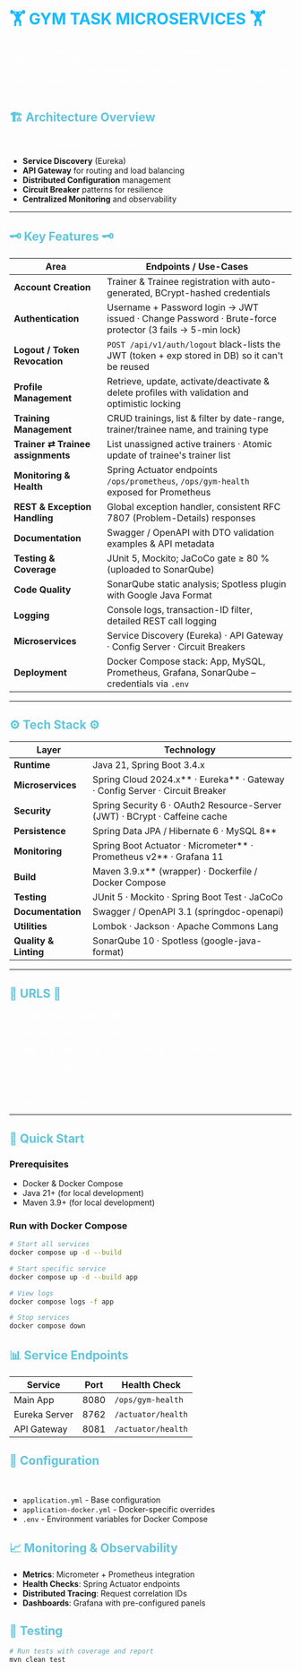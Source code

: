 # 🏋️ GYM TASK MICROSERVICES 🏋️

A comprehensive microservices-based gym management system built with Spring Boot and Spring Cloud. </br>
The application provides complete trainer and trainee management, training sessions, authentication, and monitoring capabilities across distributed services.

## 🏗️ Architecture Overview

This system follows a microservices architecture pattern with:
- **Service Discovery** (Eureka)
- **API Gateway** for routing and load balancing
- **Distributed Configuration** management
- **Circuit Breaker** patterns for resilience
- **Centralized Monitoring** and observability

---

## 🗝 Key Features 🗝

| Area                              | Endpoints / Use-Cases                                                                                   |
| --------------------------------- |---------------------------------------------------------------------------------------------------------|
| **Account Creation**              | Trainer & Trainee registration with auto-generated, BCrypt-hashed credentials                           |
| **Authentication**                | Username + Password login → JWT issued · Change Password · Brute-force protector (3 fails → 5-min lock) |
| **Logout / Token Revocation**     | `POST /api/v1/auth/logout` black-lists the JWT (token + exp stored in DB) so it can't be reused         |
| **Profile Management**            | Retrieve, update, activate/deactivate & delete profiles with validation and optimistic locking          |
| **Training Management**           | CRUD trainings, list & filter by date-range, trainer/trainee name, and training type                    |
| **Trainer ⇄ Trainee assignments** | List unassigned active trainers · Atomic update of trainee's trainer list                               |
| **Monitoring & Health**           | Spring Actuator endpoints `/ops/prometheus`, `/ops/gym-health` exposed for Prometheus                   |
| **REST & Exception Handling**     | Global exception handler, consistent RFC 7807 (Problem-Details) responses                               |
| **Documentation**                 | Swagger / OpenAPI with DTO validation examples & API metadata                                           |
| **Testing & Coverage**            | JUnit 5, Mockito; JaCoCo gate ≥ 80 % (uploaded to SonarQube)                                            |
| **Code Quality**                  | SonarQube static analysis; Spotless plugin with Google Java Format                                      |
| **Logging**                       | Console logs, transaction-ID filter, detailed REST call logging                                         |
| **Microservices**                | Service Discovery (Eureka) · API Gateway · Config Server · Circuit Breakers                             |
| **Deployment**                    | Docker Compose stack: App, MySQL, Prometheus, Grafana, SonarQube – credentials via `.env`               |

---

## ⚙ Tech Stack ⚙

| Layer             | Technology                                                                |
| ----------------- | ------------------------------------------------------------------------- |
| **Runtime**          | Java 21, Spring Boot 3.4.x                                                |
| **Microservices**    | Spring Cloud 2024.x** · Eureka** · Gateway · Config Server · Circuit Breaker |
| **Security**         | Spring Security 6 · OAuth2 Resource-Server (JWT) · BCrypt · Caffeine cache |
| **Persistence**       | Spring Data JPA / Hibernate 6 · MySQL 8**                                 |
| **Monitoring**        | Spring Boot Actuator · Micrometer** · Prometheus v2** · Grafana 11       |
| **Build**             | Maven 3.9.x** (wrapper) · Dockerfile / Docker Compose                     |
| **Testing**           | JUnit 5 · Mockito · Spring Boot Test · JaCoCo                             |
| **Documentation**     | Swagger / OpenAPI 3.1 (springdoc-openapi)                                 |
| **Utilities**         | Lombok · Jackson · Apache Commons Lang                                    |
| **Quality & Linting** | SonarQube 10 · Spotless (google-java-format)                              |

---

## 🔗 URLS 🔗

Your App: http://localhost:8080 <br>

Eureka Dashboard: http://localhost:8762 <br>

Swagger UI: http://localhost:8080/swagger-ui/index.html <br>

Prometheus: http://localhost:9090 <br>

Grafana: http://localhost:3000 <br>

SonarQube: http://localhost:9000 <br>

---

## 🚀 Quick Start

### Prerequisites
- Docker & Docker Compose
- Java 21+ (for local development)
- Maven 3.9+ (for local development)

### Run with Docker Compose
```bash
# Start all services
docker compose up -d --build

# Start specific service
docker compose up -d --build app

# View logs
docker compose logs -f app

# Stop services
docker compose down
```

## 📊 Service Endpoints

| Service | Port | Health Check |
|---------|------|--------------|
| Main App | 8080 | `/ops/gym-health` |
| Eureka Server | 8762 | `/actuator/health` |
| API Gateway | 8081 | `/actuator/health` |

## 🔧 Configuration

Services are configured via:
- `application.yml` - Base configuration
- `application-docker.yml` - Docker-specific overrides
- `.env` - Environment variables for Docker Compose

## 📈 Monitoring & Observability

- **Metrics**: Micrometer + Prometheus integration
- **Health Checks**: Spring Actuator endpoints
- **Distributed Tracing**: Request correlation IDs
- **Dashboards**: Grafana with pre-configured panels

## 🧪 Testing

```bash
# Run tests with coverage and report
mvn clean test

```

<style>
  h1 { color: rgba(0,178,255,0.9); }
  h2 { color: #60c5db; }
  p  { color: rgb(255,255,255); }
</style>